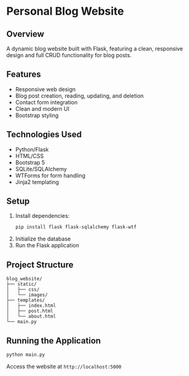 # Personal Blog Website

## Overview
A dynamic blog website built with Flask, featuring a clean, responsive design and full CRUD functionality for blog posts.

## Features
- Responsive web design
- Blog post creation, reading, updating, and deletion
- Contact form integration
- Clean and modern UI
- Bootstrap styling

## Technologies Used
- Python/Flask
- HTML/CSS
- Bootstrap 5
- SQLite/SQLAlchemy
- WTForms for form handling
- Jinja2 templating

## Setup
1. Install dependencies:
   ```bash
   pip install flask flask-sqlalchemy flask-wtf
   ```
2. Initialize the database
3. Run the Flask application

## Project Structure
```
blog_website/
├── static/
│   ├── css/
│   └── images/
├── templates/
│   ├── index.html
│   ├── post.html
│   └── about.html
└── main.py
```

## Running the Application
```bash
python main.py
```
Access the website at `http://localhost:5000`
